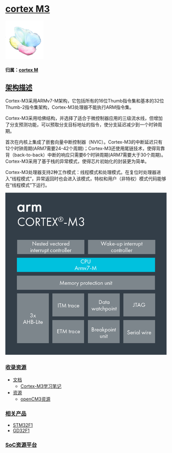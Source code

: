 ﻿# [cortex M3](https://github.com/sochub/CM3)
[![sites](SoC/SoC.png)](http://www.qitas.cn) 
#### 归属：[cortex M](https://github.com/sochub/CM)

## [架构描述](https://github.com/sochub/CM3/wiki) 

Cortex-M3采用ARMv7-M架构，它包括所有的16位Thumb指令集和基本的32位Thumb-2指令集架构，Cortex-M3处理器不能执行ARM指令集。

Cortex-M3采用哈佛结构，并选择了适合于微控制器应用的三级流水线，但增加了分支预测功能，可以预取分支目标地址的指令，使分支延迟减少到一个时钟周期。

首次在内核上集成了嵌套向量中断控制器（NVIC）。Cortex-M3的中断延迟只有12个时钟周期(ARM7需要24-42个周期)；Cortex-M3还使用尾链技术，使得背靠背（back-to-back）中断的响应只需要6个时钟周期(ARM7需要大于30个周期)。Cortex-M3采用了基于栈的异常模式，使得芯片初始化的封装更为简单。

Cortex-M3处理器支持2种工作模式：线程模式和处理模式。在复位时处理器进入“线程模式”，异常返回时也会进入该模式，特权和用户（非特权）模式代码能够在“线程模式”下运行。

[![sites](SoC/Cortex-M3.png)](https://developer.arm.com/ip-products/processors/cortex-m/cortex-m3) 
### [收录资源](https://github.com/sochub/CM3)

* [文档](docs/)
    * [Cortex-M3学习笔记](docs/Cortex-M3.pdf)
* [资源](src/)
    * [openCM3资源](src/openCM3)

### [相关产品](https://github.com/sochub)

* [STM32F1](https://github.com/sochub/STM32F1)
* [GD32F1](https://github.com/sochub/AMD)

###  [SoC资源平台](https://github.com/sochub)